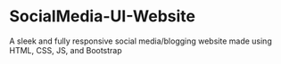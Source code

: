 # SocialMedia-UI-Website
A sleek and fully responsive social media/blogging website made using HTML, CSS, JS, and Bootstrap
